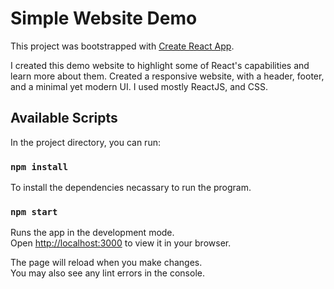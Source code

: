 # Simple Website Demo

This project was bootstrapped with [Create React App](https://github.com/facebook/create-react-app).

I created this demo website to highlight some of React's capabilities and learn more about them.  Created a responsive website, with a header, footer, and a minimal yet modern UI. I used mostly ReactJS, and CSS.

## Available Scripts

In the project directory, you can run:

### `npm install`
To install the dependencies necassary to run the program.

### `npm start`

Runs the app in the development mode.\
Open [http://localhost:3000](http://localhost:3000) to view it in your browser.

The page will reload when you make changes.\
You may also see any lint errors in the console.

